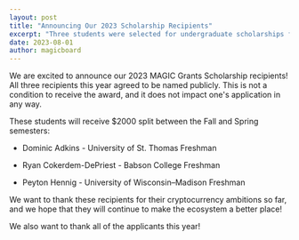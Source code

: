 ```yaml
---
layout: post
title: "Announcing Our 2023 Scholarship Recipients"
excerpt: "Three students were selected for undergraduate scholarships for the 2023-2024 school year."
date: 2023-08-01
author: magicboard
---
```


We are excited to announce our 2023 MAGIC Grants Scholarship recipients! All three recipients this year agreed to be named publicly. This is not a condition to receive the award, and it does not impact one's application in any way.

These students will receive $2000 split between the Fall and Spring semesters:

* Dominic Adkins - University of St. Thomas Freshman

* Ryan Cokerdem-DePriest - Babson College Freshman

* Peyton Hennig - University of Wisconsin–Madison Freshman

We want to thank these recipients for their cryptocurrency ambitions so far, and we hope that they will continue to make the ecosystem a better place!

We also want to thank all of the applicants this year!
